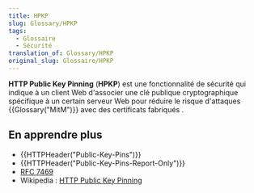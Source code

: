 ```yaml
---
title: HPKP
slug: Glossary/HPKP
tags:
  - Glossaire
  - Sécurité
translation_of: Glossary/HPKP
original_slug: Glossaire/HPKP
---
```

**HTTP Public Key Pinning** (**HPKP**) est une fonctionnalité de sécurité qui indique à un client Web d'associer une clé publique cryptographique spécifique à un certain serveur Web pour réduire le risque d'attaques {{Glossary("MitM")}} avec des certificats fabriqués .

## En apprendre plus

- {{HTTPHeader("Public-Key-Pins")}}
- {{HTTPHeader("Public-Key-Pins-Report-Only")}}
- [RFC 7469](https://tools.ietf.org/html/rfc7469)
- Wikipedia : [HTTP Public Key Pinning](https://fr.wikipedia.org/wiki/HTTP_Public_Key_Pinning)
